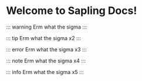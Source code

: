 # Welcome to Sapling Docs!

::: warning
Erm what the sigma
:::

::: tip
Erm what the sigma x2
:::

::: error
Erm what the sigma x3
:::

::: note
Erm what the sigma x4
:::

::: info
Erm what the sigma x5
:::
